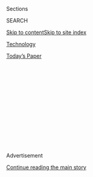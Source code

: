 <div id="app">

<div>

<div>

<div>

<div class="NYTAppHideMasthead css-1q2w90k e1suatyy0">

<div class="section css-ui9rw0 e1suatyy2">

<div class="css-eph4ug er09x8g0">

<div class="css-6n7j50">

</div>

<span class="css-1dv1kvn">Sections</span>

<div class="css-10488qs">

<span class="css-1dv1kvn">SEARCH</span>

</div>

[Skip to content](#site-content)[Skip to site index](#site-index)

</div>

<div id="masthead-section-label" class="css-1wr3we4 eaxe0e00">

[Technology](https://www.nytimes.com/section/technology)

</div>

<div class="css-10698na e1huz5gh0">

</div>

</div>

<div id="masthead-bar-one" class="section hasLinks css-15hmgas e1csuq9d3">

<div class="css-uqyvli e1csuq9d0">

</div>

<div class="css-1uqjmks e1csuq9d1">

</div>

<div class="css-9e9ivx">

[](https://myaccount.nytimes.com/auth/login?response_type=cookie&client_id=vi)

</div>

<div class="css-1bvtpon e1csuq9d2">

[Today’s Paper](https://www.nytimes.com/section/todayspaper)

</div>

</div>

</div>

</div>

<div data-aria-hidden="false">

<div id="site-content" role="main">

<div>

<div class="css-1aor85t" style="opacity:0.000000001;z-index:-1;visibility:hidden">

<div class="css-1hqnpie">

<div class="css-epjblv">

<span class="css-17xtcya">[Technology](/section/technology)</span><span class="css-x15j1o">|</span><span class="css-fwqvlz">Don’t
Ban TikTok. Make an Example of It.</span>

</div>

<div class="css-k008qs">

<div class="css-1iwv8en">

<span class="css-18z7m18"></span>

<div>

</div>

</div>

<span class="css-1n6z4y">https://nyti.ms/2EoqB81</span>

<div class="css-1705lsu">

<div class="css-4xjgmj">

<div class="css-4skfbu" role="toolbar" data-aria-label="Social Media Share buttons, Save button, and Comments Panel with current comment count" data-testid="share-tools">

  - 
  - 
  - 
  - 
    
    <div class="css-6n7j50">
    
    </div>

  - 

</div>

</div>

</div>

</div>

</div>

</div>

<div id="NYT_TOP_BANNER_REGION" class="css-13pd83m">

</div>

<div id="top-wrapper" class="css-1sy8kpn">

<div id="top-slug" class="css-l9onyx">

Advertisement

</div>

[Continue reading the main story](#after-top)

<div class="ad top-wrapper" style="text-align:center;height:100%;display:block;min-height:250px">

<div id="top" class="place-ad" data-position="top" data-size-key="top">

</div>

</div>

<div id="after-top">

</div>

</div>

<div>

<div id="sponsor-wrapper" class="css-1hyfx7x">

<div id="sponsor-slug" class="css-19vbshk">

Supported by

</div>

[Continue reading the main story](#after-sponsor)

<div id="sponsor" class="ad sponsor-wrapper" style="text-align:center;height:100%;display:block">

</div>

<div id="after-sponsor">

</div>

</div>

<div class="css-186x18t">

The Shift

</div>

<div class="css-1vkm6nb ehdk2mb0">

# Don’t Ban TikTok. Make an Example of It.

</div>

There is plenty the U.S. government could do to ensure that TikTok acts
responsibly without getting rid of it altogether.

<div class="css-79elbk" data-testid="photoviewer-wrapper">

<div class="css-z3e15g" data-testid="photoviewer-wrapper-hidden">

</div>

<div class="css-1a48zt4 ehw59r15" data-testid="photoviewer-children">

![<span class="css-16f3y1r e13ogyst0" data-aria-hidden="true">TikTok,
one of the world’s most popular apps, has many of the same problems as
other big social networks
do.</span><span class="css-cnj6d5 e1z0qqy90" itemprop="copyrightHolder"><span class="css-1ly73wi e1tej78p0">Credit...</span><span><span>Charlotte
Kesl for The New York
Times</span></span></span>](https://static01.nyt.com/images/2020/07/25/business/25roose1/merlin_162742050_8f2e22da-5532-46ee-9cec-e5cccb476376-articleLarge.jpg?quality=75&auto=webp&disable=upscale)

</div>

</div>

<div class="css-18e8msd">

<div class="css-vp77d3 epjyd6m0">

<div class="css-hus3qt ey68jwv0" data-aria-hidden="true">

[![Kevin
Roose](https://static01.nyt.com/images/2018/02/20/multimedia/author-kevin-roose/author-kevin-roose-thumbLarge.jpg
"Kevin Roose")](https://www.nytimes.com/by/kevin-roose)

</div>

<div class="css-1baulvz">

By [<span class="css-1baulvz last-byline" itemprop="name">Kevin
Roose</span>](https://www.nytimes.com/by/kevin-roose)

</div>

</div>

  - 
    
    <div class="css-ld3wwf e16638kd2">
    
    Published July 26, 2020Updated Aug. 7, 2020
    
    </div>

  - 
    
    <div class="css-4xjgmj">
    
    <div class="css-pvvomx" role="toolbar" data-aria-label="Social Media Share buttons, Save button, and Comments Panel with current comment count" data-testid="share-tools">
    
      - 
      - 
      - 
      - 
        
        <div class="css-6n7j50">
        
        </div>
    
      - 
    
    </div>
    
    </div>

</div>

<div class="css-mdjrty">

[阅读简体中文版](https://cn.nytimes.com/technology/20200728/tiktok-china-ban-model/ "Read in Simplified Chinese")[閱讀繁體中文版](https://cn.nytimes.com/technology/20200728/tiktok-china-ban-model/zh-hant/ "Read in Traditional Chinese")

</div>

</div>

<div class="section meteredContent css-1r7ky0e" name="articleBody" itemprop="articleBody">

<div class="css-1fanzo5 StoryBodyCompanionColumn">

<div class="css-53u6y8">

For a while, it seemed that
[TikTok](https://www.nytimes.com/2020/08/07/nyregion/tiktok-manslaughter-new-jersey.html)
might dodge the techlash. After all, what could be problematic about a
short-form video app featuring a bunch of teenagers and 20-somethings
doing [choreographed
dances](https://www.nytimes.com/2020/02/13/style/the-original-renegade.html),
[roller
skating](https://www.buzzfeednews.com/article/laurenstrapagiel/roller-skating-is-back-tiktok-ana-coto),
hanging out in [influencer
mansions](https://www.nytimes.com/2020/01/03/style/hype-house-los-angeles-tik-tok.html)
and cutting into [photorealistic
cakes](https://www.nytimes.com/2020/07/14/style/what-is-the-cake-meme.html)?

The answer turns out to be: Plenty.

In the past year, as it has become one of the most popular apps in the
world, TikTok has accumulated many of the same problems that other
large-scale social networks have. In addition to all the harmless Gen Z
fun, there are [TikTok conspiracy
theories](https://www.nytimes.com/2020/06/29/technology/pizzagate-tiktok.html),
[TikTok
misinformation](https://www.rollingstone.com/culture/culture-features/tiktok-conspiracy-theories-bill-gates-microchip-vaccine-996394/)
and [TikTok extremism](https://www.bbc.com/news/technology-53269361).
There are even activists using TikTok to influence our elections,
including a network of teenagers and K-pop fans who [claimed they used
the
app](https://www.nytimes.com/2020/06/21/style/tiktok-trump-rally-tulsa.html)
to sabotage President Trump’s rally in Tulsa, Okla., last month by
registering for tickets under false identities.

All of this might have been overlooked or forgiven, except for one fact.
[TikTok is owned by
ByteDance](https://www.nytimes.com/2020/08/03/technology/tiktok-trump-sale-microsoft.html),
one of the largest tech companies in China.

TikTok’s Chinese ownership has become a subject of intense scrutiny by
lawmakers, regulators and privacy activists in recent weeks. Mr. Trump
is
[considering](https://www.nytimes.com/reuters/2020/07/20/technology/20reuters-usa-election-trump-tiktok.html)
taking steps to ban the app in the United States. Companies including
Wells Fargo, and government agencies including the Transportation
Security Administration, have [instructed their
employees](https://www.theverge.com/2020/7/11/21320935/wells-fargo-bans-tiktok-devices-amazon-pompeo)
to delete TikTok from their work phones because of concerns that it
could be used for surveillance or espionage.

</div>

</div>

<div class="css-1fanzo5 StoryBodyCompanionColumn">

<div class="css-53u6y8">

In response to the mounting pressures, TikTok is wrapping itself in the
American flag. The company has [hired a small
army](https://www.nytimes.com/2020/07/15/technology/tiktok-washington-lobbyist.html)
of lobbyists in Washington, has [brought
in](https://www.nytimes.com/2020/05/18/business/media/tiktok-ceo-kevin-mayer.html)
an American chief executive (the former Disney executive Kevin Mayer)
and [is reportedly
exploring](https://www.nytimes.com/2020/07/23/business/dealbook/tiktok-bytedance-investors-trump.html)
selling a majority stake in the company to American investors.

Jamie Favazza, a TikTok spokeswoman, said in a statement that in
addition to the chief executive, the social network had an American as
its chief information security officer and another as its head of
safety.

“We’ve tripled the number of employees in the U.S. since the start of
2020,” she said, “with plans to hire 10,000 more people over the next
three years in places like Texas, New York and Florida.”

There are legitimate concerns about a Chinese-owned company capturing
the attention and data of millions of Americans — especially one like
ByteDance, which [has a
history](https://www.nytimes.com/2019/11/05/business/tiktok-china-bytedance.html)
of bending the knee to the country’s ruling regime. Like all Chinese
tech companies, ByteDance is required to abide by Chinese censorship
laws, and it could be forced to give user data to the Chinese government
under the country’s national security law. Lawmakers have also raised
concerns that TikTok could be used to promote pro-China propaganda to
young Americans, or censor politically sensitive content.

Ms. Favazza said TikTok stored American user data in Virginia and
Singapore. She added that the company’s content moderation efforts were
led by U.S.-based teams and not influenced by any foreign government,
and that TikTok had not and would not give data to the Chinese
government.

</div>

</div>

<div class="css-1fanzo5 StoryBodyCompanionColumn">

<div class="css-53u6y8">

There are also reasons to be skeptical of the motives of TikTok’s
biggest critics. Many conservative politicians, including Mr. Trump,
appear to care more about appearing tough on China than preventing
potential harm to TikTok users. And Silicon Valley tech companies like
Facebook, whose executives [have
warned](https://www.cnbc.com/2019/10/17/facebook-ceo-zuckerberg-calls-out-tiktok-censorship-in-china.html)
of the dangers of a Chinese tech takeover, would surely like to see
regulators kneecap one of their major competitors.

I’ll be honest: I don’t buy the argument that TikTok is an urgent threat
to America’s national security. Or, to put it more precisely, I am not
convinced that TikTok is inherently more threatening to Americans than
any other Chinese-owned app that collects data from Americans. If TikTok
is a threat, so are WeChat, Alibaba and League of Legends, the popular
video game, whose maker, Riot Games, is owned by China’s Tencent.

And since banning every Chinese-owned tech company from operating in
America wouldn’t be possible without erecting our own version of China’s
Great Firewall — a drastic step that would raise concerns about
censorship and authoritarian control — we need to figure out a way for
Chinese apps and American democracy to coexist.

</div>

</div>

<div class="css-79elbk" data-testid="photoviewer-wrapper">

<div class="css-z3e15g" data-testid="photoviewer-wrapper-hidden">

</div>

<div class="css-1a48zt4 ehw59r15" data-testid="photoviewer-children">

![<span class="css-16f3y1r e13ogyst0" data-aria-hidden="true">One option
may be that ByteDance imposes strict internal controls to prevent its
Chinese employees from accessing any of TikTok’s
systems.</span><span class="css-cnj6d5 e1z0qqy90" itemprop="copyrightHolder"><span class="css-1ly73wi e1tej78p0">Credit...</span><span>Greg
Baker/Agence France-Presse — Getty
Images</span></span>](https://static01.nyt.com/images/2020/07/24/business/24roose/merlin_174342396_6dddd7a0-f307-40a8-81af-9bdd1120658d-articleLarge.jpg?quality=75&auto=webp&disable=upscale)

</div>

</div>

<div class="css-1fanzo5 StoryBodyCompanionColumn">

<div class="css-53u6y8">

Here’s an idea: Instead of banning TikTok, or forcing ByteDance to sell
it to Americans, why not make an example of it by turning it into the
most transparent, privacy-protecting, ethically governed tech platform
in existence?

As a foreign-owned app, TikTok is, in some ways, easier to regulate than
an American tech platform would be. (One way of regulating it, a
national security review by the Committee on Foreign Investment in the
United States of ByteDance’s 2017 acquisition of Musical.ly, TikTok’s
predecessor app, is [already reportedly
underway](https://www.reuters.com/article/us-tiktok-cfius-exclusive/exclusive-u-s-opens-national-security-investigation-into-tiktok-sources-idUSKBN1XB4IL).)
And there is plenty more the U.S. government could do to ensure that
TikTok plays a responsible role in our information ecosystem without
getting rid of it altogether. It could require the company to
open-source key parts of its software, including the machine-learning
algorithms that determine which posts users are shown. It could pressure
TikTok to submit to regular audits of its data-collection practices, and
open up its internal content moderation guidelines for public comment.
As Kevin Xu, the author of Interconnected, a blog about United
States-China relations, points out, ByteDance could [impose strict
internal
controls](https://interconnected.blog/can-bytedance-build-trust/) to
prevent its Chinese employees from accessing any of TikTok’s systems,
and open-source those controls so that outsiders could verify the
separation.

Samm Sacks, a cyberpolicy fellow at the centrist think tank New America,
told me that some of the solutions being proposed for TikTok — such as
selling itself to American investors — wouldn’t address the core
problems. An American-owned TikTok could still legally sell data to
third-party data brokers, for example, which could then feed it back to
the Chinese authorities.

</div>

</div>

<div class="css-1fanzo5 StoryBodyCompanionColumn">

<div class="css-53u6y8">

Instead, Ms. Sacks said, the American government should enact a strong
federal privacy law that could protect TikTok users’ data without
banning the app altogether.

“Let’s solve for the problems at hand,” she said. “If the concern is
data security, the best way to secure the data is to put TikTok under
the microscope, and put in place really robust and enforceable rules
about how they’re using and retaining data.”

Forcing TikTok to operate in a radically transparent way would go a long
way toward assuaging Americans’ fears. And it could become a test case
for a new model of tech regulation that could improve the accountability
and responsibility of not just Chinese-owned tech companies but American
ones, too.

At its core, a lot of the TikTok fear factor comes down to a lack of
information. In March, TikTok
[announced](https://newsroom.tiktok.com/en-us/tiktok-to-launch-transparency-center-for-moderation-and-data-practices)
that it would open “transparency centers” where independent auditors
could examine its content moderation practices. The company has also
begun
[releasing](https://newsroom.tiktok.com/en-us/our-h-2-2019-transparency-report)
“transparency reports,” similar to those issued by Facebook and Twitter,
outlining the various takedown requests it gets from governments around
the world.

But we still don’t know how TikTok’s algorithms are programmed, or why
they’re showing which videos to which users. We don’t know how it’s
using the data it’s collecting, or how it makes and enforces its rules.
We should know these things — not just about TikTok, but about American
social media apps, too.

After all, Facebook, Instagram, YouTube, Twitter and Snapchat are
playing a huge role in the lives of millions of Americans, and for
years, they have operated with a degree of secrecy that few other
companies of their importance have been allowed. What little we
understand about these platforms’ inner workings is often learned years
after the fact, gleaned from insider leaks or repentant former
employees.

</div>

</div>

<div class="css-79elbk" data-testid="photoviewer-wrapper">

<div class="css-z3e15g" data-testid="photoviewer-wrapper-hidden">

</div>

<div class="css-1a48zt4 ehw59r15" data-testid="photoviewer-children">

<div class="css-1xdhyk6 erfvjey0">

<span class="css-1ly73wi e1tej78p0">Image</span>

<div class="css-zjzyr8">

<div data-testid="lazyimage-container" style="height:259.7111111111111px">

</div>

</div>

</div>

<span class="css-16f3y1r e13ogyst0" data-aria-hidden="true">Alex Stamos,
former chief security officer at Facebook, sees an opportunity to make
TikTok “a thoughtful model of how to regulate companies that operate in
both the U.S. and
China.”</span><span class="css-cnj6d5 e1z0qqy90" itemprop="copyrightHolder"><span class="css-1ly73wi e1tej78p0">Credit...</span><span>Steve
Marcus/Reuters</span></span>

</div>

</div>

<div class="css-1fanzo5 StoryBodyCompanionColumn">

<div class="css-53u6y8">

Some experts see TikTok’s current predicament as a chance to change
that.

“I think TikTok is a bit of a red herring,” Alex Stamos, Facebook’s
former chief security officer and a professor at Stanford University,
told me in an interview. Ultimately, Mr. Stamos said, the question of
what to do about TikTok is secondary to the question of how
multinational tech giants in general should be treated.

</div>

</div>

<div class="css-1fanzo5 StoryBodyCompanionColumn">

<div class="css-53u6y8">

“This is a chance to come up with a thoughtful model of how to regulate
companies that operate in both the U.S. and China, no matter their
ownership,” he said.

The debate over TikTok’s fate, in other words, should really be a debate
about how all of the big tech companies that entertain, inform and
influence billions of people should operate, and what should be required
of them, whether they’re based in China or Copenhagen or California.

If we can figure out how to handle TikTok — an app with a [genuinely
creative
culture](https://www.nytimes.com/2020/07/10/style/tiktok-ban-us-users-influencers-taylor-lorenz.html),
and millions of American young people who love it — we’ll have done a
lot more than preserving a world-class time-waster. We’ll have figured
out a model for getting big tech platforms under control, after years of
letting them run amok.

</div>

</div>

<div>

</div>

</div>

<div>

</div>

<div>

</div>

<div>

</div>

<div>

<div id="bottom-wrapper" class="css-1ede5it">

<div id="bottom-slug" class="css-l9onyx">

Advertisement

</div>

[Continue reading the main story](#after-bottom)

<div id="bottom" class="ad bottom-wrapper" style="text-align:center;height:100%;display:block;min-height:90px">

</div>

<div id="after-bottom">

</div>

</div>

</div>

</div>

</div>

## Site Index

<div>

</div>

## Site Information Navigation

  - [© <span>2020</span> <span>The New York Times
    Company</span>](https://help.nytimes.com/hc/en-us/articles/115014792127-Copyright-notice)

<!-- end list -->

  - [NYTCo](https://www.nytco.com/)
  - [Contact
    Us](https://help.nytimes.com/hc/en-us/articles/115015385887-Contact-Us)
  - [Work with us](https://www.nytco.com/careers/)
  - [Advertise](https://nytmediakit.com/)
  - [T Brand Studio](http://www.tbrandstudio.com/)
  - [Your Ad
    Choices](https://www.nytimes.com/privacy/cookie-policy#how-do-i-manage-trackers)
  - [Privacy](https://www.nytimes.com/privacy)
  - [Terms of
    Service](https://help.nytimes.com/hc/en-us/articles/115014893428-Terms-of-service)
  - [Terms of
    Sale](https://help.nytimes.com/hc/en-us/articles/115014893968-Terms-of-sale)
  - [Site Map](https://spiderbites.nytimes.com)
  - [Help](https://help.nytimes.com/hc/en-us)
  - [Subscriptions](https://www.nytimes.com/subscription?campaignId=37WXW)

</div>

</div>

</div>

</div>
